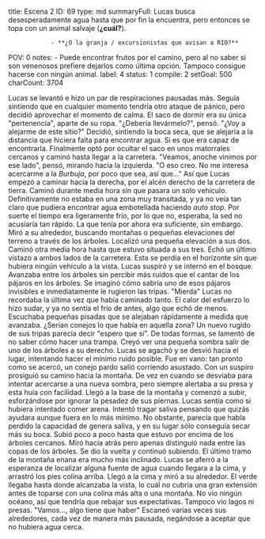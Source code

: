 title:          Escena 2
ID:             69
type:           md
summaryFull:    Lucas busca desesperadamente agua hasta que por fin la encuentra, pero entonces se topa con un animal salvaje (**¿cuál?**).
                
                - **¿O la granja / excursionistas que avisan a RIO?**
POV:            0
notes:          - Puede encontrar frutos por el camino, pero al no saber si son venenosos prefiere dejarlos como última opción. Tampoco consigue hacerse con ningún animal.
label:          4
status:         1
compile:        2
setGoal:        500
charCount:      3704


Lucas se levantó e hizo un par de respiraciones pausadas más. Seguía sintiendo que en cualquier momento tendría otro ataque de pánico, pero decidió aprovechar el momento de calma.
El saco de dormir era su única "pertenencia", aparte de su ropa.
"¿Debería llevármelo?", pensó. "¿Voy a alejarme de este sitio?"
Decidió, sintiendo la boca seca, que se alejaría a la distancia que hiciera falta para encontrar agua.
Si es que era capaz de encontrarla.
Finalmente optó por ocultar el saco en unos matorrales cercanos y caminó hasta llegar a la carretera.
"Veamos, anoche vinimos por ese lado", pensó, mirando hacia la izquierda. "O eso creo. No me interesa acercarme a la *Burbuja*, por poco que sea, así que..."
Así que Lucas empezó a caminar hacia la derecha, por el alcén derecho de la carretera de tierra.
Caminó durante media hora sin que pasara un solo vehículo. Definitivamente no estaba en una zona muy transitada, y ya no veía tan claro que pudiera encontrar agua embotellada haciendo *auto stop*.
Por suerte el tiempo era ligeramente frío, por lo que no, esperaba, la sed no acusiaría tan rápido. La que tenía por ahora era suficiente, sin embargo.
Miró a su alrededor, buscando montañas o pequeñas elevaciones del terreno a través de los árboles. Localizó una pequeña elevación a sus dos. Caminó otra media hora hasta que estuvo situada a sus tres.
Echó un último vistazo a ambos lados de la carretera. Esta se perdía en el horizonte sin que hubiera ningún vehículo a la vista. Lucas suspiró y se internó en el bosque.
Avanzaba entre los árboles sin percibir más ruidos que el cantar de los pájaros en los árboles. Se imaginó cómo sabría uno de esos pájaros invisibles e inmediatamente le rugieron las tripas.
"Mierda"
Lucas no recordaba la última vez que había caminado tanto. El calor del esfuerzo lo hizo sudar, y ya no sentía el frío de antes, algo que echó de menos.
Escuchaba pequeñas pisadas que se alejaban rápidamente a medida que avanzaba. ¿Serían conejos lo que había en aquella zona? Un nuevo rugido de sus tripas parecía decir "espero que sí". De todas formas, se lamentó de no saber cómo hacer una trampa.
Creyó ver una pequeña sombra salir de uno de los árboles a su derecho. Lucas se agachó y se desvió hacia el lugar, intentando hacer el mínimo ruido posible. Fue en vano: tan pronto como se acercó, un conejo pardo salió corriendo asustado.
Con un suspiro prosiguió su camino hacia la montaña. De vez en cuando se desviaba para intentar acercarse a una nueva sombra, pero siempre alertaba a su presa y esta huía con facilidad.
Llegó a la base de la montaña y comenzó a subir, esforzándose por ignorar la pesadez de sus piernas. Lucas sentía como si hubiera intentado comer arena. Intentó tragar saliva pensando que quizás ayudara aunque fuera en lo más mínimo. No obstante, parecía que había perdido la capacidad de genera saliva, y en su lugar sólo conseguía secar más su boca.
Subió poco a poco hasta que estuvo por encima de los árboles cercanos. Miró hacia atrás pero apenas distinguió nada entre las copas de los árboles. Se dio la vuelta y continuó subiendo.
El último tramo de la montaña enana era mucho más inclinado. Lucas se aferró a la esperanza de localizar alguna fuente de agua cuando llegara a la cima, y arrastró los pies colina arriba.
Llegó a la cima y miró a su alrededor.
El verde llegaba hasta donde alcanzaba la vista, lo cuál no cubría una gran extensión antes de toparse con una colina más alta o una montaña. No vio ningún océano, así que tendría que rebajar sus expectativas. Tampoco vio lagos ni presas.
"Vamos..., algo tiene que haber"
Escaneó varias veces sus alrededores, cada vez de manera más pausada, negándose a aceptar que no hubiera agua cerca.
